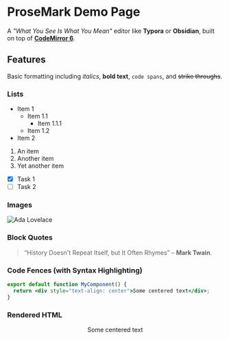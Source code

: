 # ProseMark Demo Page

A _"What You See Is What You Mean"_ editor like **Typora** or **Obsidian**, built on top of [**CodeMirror 6**](https://codemirror.net/).

## Features

Basic formatting including _italics_, **bold text**, `code spans`, and ~~strike throughs~~.

### Lists

- Item 1
  - Item 1.1
    - Item 1.1.1
  - Item 1.2
- Item 2

1. An item
2. Another item
3. Yet another item

- [x] Task 1
- [ ] Task 2

### Images

![Ada Lovelace](https://upload.wikimedia.org/wikipedia/commons/thumb/c/c0/Ada_Lovelace_Chalon_portrait.jpg/120px-Ada_Lovelace_Chalon_portrait.jpg)

### Block Quotes

> “History Doesn't Repeat Itself, but It Often Rhymes” – **Mark Twain**.

### Code Fences (with Syntax Highlighting)

```jsx
export default function MyComponent() {
  return <div style="text-align: center">Some centered text</div>;
}
```

### Rendered HTML

<div style="text-align: center">
  Some centered text
</div>
